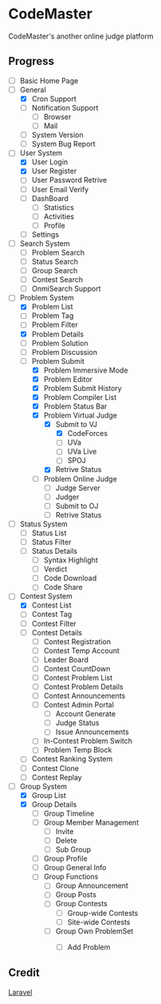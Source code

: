 # CodeMaster
CodeMaster's another online judge platform

## Progress

- [ ] Basic Home Page
- [ ] General
    - [X] Cron Support
    - [ ] Notification Support
        - [ ] Browser
        - [ ] Mail
    - [ ] System Version
    - [ ] System Bug Report
- [ ] User System
    - [X] User Login
    - [X] User Register
    - [ ] User Password Retrive
    - [ ] User Email Verify
    - [ ] DashBoard
        - [ ] Statistics
        - [ ] Activities
        - [ ] Profile
    - [ ] Settings
- [ ] Search System
    - [ ] Problem Search
    - [ ] Status Search
    - [ ] Group Search
    - [ ] Contest Search
    - [ ] OnmiSearch Support
- [ ] Problem System
    - [X] Problem List
    - [ ] Problem Tag
    - [ ] Problem Filter
    - [X] Problem Details
    - [ ] Problem Solution
    - [ ] Problem Discussion
    - [ ] Problem Submit
        - [X] Problem Immersive Mode
        - [X] Problem Editor
        - [X] Problem Submit History
        - [X] Problem Compiler List
        - [X] Problem Status Bar
        - [X] Problem Virtual Judge
            - [X] Submit to VJ
                - [X] CodeForces
                - [ ] UVa
                - [ ] UVa Live
                - [ ] SPOJ
            - [X] Retrive Status
        - [ ] Problem Online Judge
            - [ ] Judge Server
            - [ ] Judger
            - [ ] Submit to OJ
            - [ ] Retrive Status
- [ ] Status System
    - [ ] Status List
    - [ ] Status Filter
    - [ ] Status Details
        - [ ] Syntax Highlight
        - [ ] Verdict
        - [ ] Code Download
        - [ ] Code Share
- [ ] Contest System
    - [X] Contest List
    - [ ] Contest Tag
    - [ ] Contest Filter
    - [ ] Contest Details
        - [ ] Contest Registration
        - [ ] Contest Temp Account
        - [ ] Leader Board
        - [ ] Contest CountDown
        - [ ] Contest Problem List
        - [ ] Contest Problem Details
        - [ ] Contest Announcements
        - [ ] Contest Admin Portal
            - [ ] Account Generate
            - [ ] Judge Status
            - [ ] Issue Announcements
        - [ ] In-Contest Problem Switch
        - [ ] Problem Temp Block
    - [ ] Contest Ranking System
    - [ ] Contest Clone
    - [ ] Contest Replay
- [ ] Group System
    - [X] Group List
    - [X] Group Details
        - [ ] Group Timeline
        - [ ] Group Member Management
            - [ ] Invite
            - [ ] Delete
            - [ ] Sub Group
        - [ ] Group Profile
        - [ ] Group General Info
        - [ ] Group Functions
            - [ ] Group Announcement
            - [ ] Group Posts
            - [ ] Group Contests
                - [ ] Group-wide Contests
                - [ ] Site-wide Contests
            - [ ] Group Own ProblemSet
                - [ ] Add Problem


## Credit

[Laravel](https://github.com/laravel/laravel)

